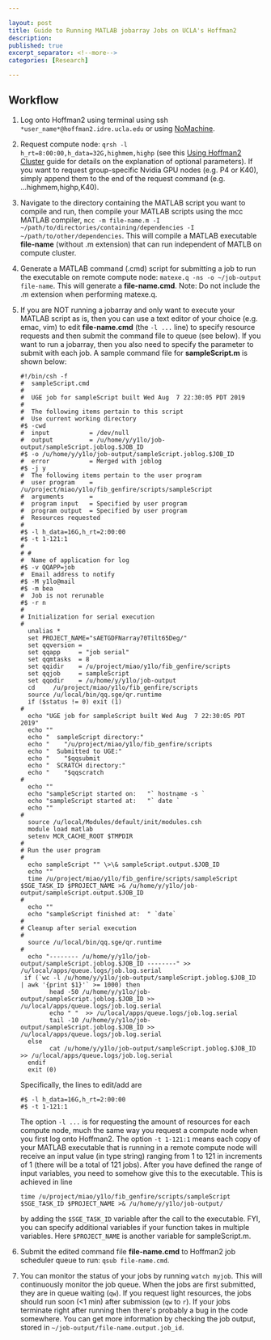 ```yaml
---

layout: post
title: Guide to Running MATLAB jobarray Jobs on UCLA's Hoffman2
description: 
published: true
excerpt_separator: <!--more-->
categories: [Research]

---
```


## Workflow
<!--more-->

1. Log onto Hoffman2 using terminal using ssh `*user_name*@hoffman2.idre.ucla.edu` or using [NoMachine](https://www.hoffman2.idre.ucla.edu/access/nx/).

2. Request compute node: `qrsh -l h_rt=8:00:00,h_data=32G,highmem,highp` (see this [Using Hoffman2 Cluster](https://idre.ucla.edu/wp-content/uploads/2015/11/h2_20151005.pdf?a2f05c) guide for details on the explanation of optional parameters). If you want to request group-specific Nvidia GPU nodes (e.g. P4 or K40), simply append them to the end of the request command (e.g. ...highmem,highp,K40).

3. Navigate to the directory containing the MATLAB script you want to compile and run, then compile your MATLAB scripts using the mcc MATLAB compiler, `mcc -m file-name.m -I ~/path/to/directories/containing/dependencies -I ~/path/to/other/dependencies`. This will compile a MATLAB executable **file-name** (without .m extension) that can run independent of MATLB on compute cluster.

4. Generate a MATLAB command (.cmd) script for submitting a job to run the executable on remote compute node: `matexe.q -ns -o ~/job-output file-name`. This will generate a **file-name.cmd**. Note: Do not include the .m extension when performing matexe.q.

5. If you are NOT running a jobarray and only want to execute your MATLAB script as is, then you can use a text editor of your choice (e.g. emac, vim) to edit **file-name.cmd** (the `-l ...` line) to specify resource requests and then submit the command file to queue (see below). If you want to run a jobarray, then you also need to specify the parameter to submit with each job. A sample command file for **sampleScript.m** is shown below:  

    ```
    #!/bin/csh -f
    #  sampleScript.cmd
    #
    #  UGE job for sampleScript built Wed Aug  7 22:30:05 PDT 2019
    #
    #  The following items pertain to this script
    #  Use current working directory
    #$ -cwd
    #  input           = /dev/null
    #  output          = /u/home/y/y1lo/job-output/sampleScript.joblog.$JOB_ID
    #$ -o /u/home/y/y1lo/job-output/sampleScript.joblog.$JOB_ID
    #  error           = Merged with joblog
    #$ -j y
    #  The following items pertain to the user program
    #  user program    = /u/project/miao/y1lo/fib_genfire/scripts/sampleScript
    #  arguments       = 
    #  program input   = Specified by user program
    #  program output  = Specified by user program
    #  Resources requested
    #
    #$ -l h_data=16G,h_rt=2:00:00
    #$ -t 1-121:1
    #
    # #
    #  Name of application for log
    #$ -v QQAPP=job
    #  Email address to notify
    #$ -M y1lo@mail
    #$ -m bea
    #  Job is not rerunable
    #$ -r n
    #
    # Initialization for serial execution
    #  
      unalias *
      set PROJECT_NAME="sAETGDFNarray70Tilt65Deg/"
      set qqversion = 
      set qqapp     = "job serial"
      set qqmtasks  = 8
      set qqidir    = /u/project/miao/y1lo/fib_genfire/scripts
      set qqjob     = sampleScript
      set qqodir    = /u/home/y/y1lo/job-output
      cd     /u/project/miao/y1lo/fib_genfire/scripts
      source /u/local/bin/qq.sge/qr.runtime
      if ($status != 0) exit (1)
    #
      echo "UGE job for sampleScript built Wed Aug  7 22:30:05 PDT 2019"
      echo ""
      echo "  sampleScript directory:"
      echo "    "/u/project/miao/y1lo/fib_genfire/scripts
      echo "  Submitted to UGE:"
      echo "    "$qqsubmit
      echo "  SCRATCH directory:"
      echo "    "$qqscratch
    #
      echo ""
      echo "sampleScript started on:   "` hostname -s `
      echo "sampleScript started at:   "` date `
      echo ""
    #
      source /u/local/Modules/default/init/modules.csh
      module load matlab
      setenv MCR_CACHE_ROOT $TMPDIR
    #
    # Run the user program
    #
      echo sampleScript "" \>\& sampleScript.output.$JOB_ID
      echo ""
      time /u/project/miao/y1lo/fib_genfire/scripts/sampleScript $SGE_TASK_ID $PROJECT_NAME >& /u/home/y/y1lo/job-output/sampleScript.output.$JOB_ID
    #
      echo ""
      echo "sampleScript finished at:  " `date`
    #
    # Cleanup after serial execution
    #
      source /u/local/bin/qq.sge/qr.runtime
    #
      echo "-------- /u/home/y/y1lo/job-output/sampleScript.joblog.$JOB_ID --------" >> /u/local/apps/queue.logs/job.log.serial
     if (`wc -l /u/home/y/y1lo/job-output/sampleScript.joblog.$JOB_ID  | awk '{print $1}'` >= 1000) then
            head -50 /u/home/y/y1lo/job-output/sampleScript.joblog.$JOB_ID >> /u/local/apps/queue.logs/job.log.serial
            echo " "  >> /u/local/apps/queue.logs/job.log.serial
            tail -10 /u/home/y/y1lo/job-output/sampleScript.joblog.$JOB_ID >> /u/local/apps/queue.logs/job.log.serial
      else
            cat /u/home/y/y1lo/job-output/sampleScript.joblog.$JOB_ID >> /u/local/apps/queue.logs/job.log.serial
      endif
      exit (0)
    ```

    Specifically, the lines to edit/add are  

    ```
    #$ -l h_data=16G,h_rt=2:00:00
    #$ -t 1-121:1
    ```

    The option `-l ...` is for requesting the amount of resources for each compute node, much the same way you request a compute node when you first log onto Hoffman2. The option `-t 1-121:1` means each copy of your MATLAB executable that is running in a remote compute node will receive an input value (in type string) ranging from 1 to 121 in increments of 1 (there will be a total of 121 jobs). After you have defined the range of input variables, you need to somehow give this to the executable. This is achieved in line  

    ```
    time /u/project/miao/y1lo/fib_genfire/scripts/sampleScript $SGE_TASK_ID $PROJECT_NAME >& /u/home/y/y1lo/job-output/
    ```

    by adding the `$SGE_TASK_ID` variable after the call to the executable. FYI, you can specify additional variables if your function takes in multiple variables. Here `$PROJECT_NAME` is another variable for sampleScript.m.

6. Submit the edited command file **file-name.cmd** to Hoffman2 job scheduler queue to run: `qsub file-name.cmd`.

7. You can monitor the status of your jobs by running `watch myjob`. This will continuously monitor the job queue. When the jobs are first submitted, they are in queue waiting (`qw`). If you request light resources, the jobs should run soon (<1 min) after submission (`qw` to `r`). If your jobs terminate right after running then there's probably a bug in the code somewhere. You can get more information by checking the job output, stored in `~/job-output/file-name.output.job_id`.